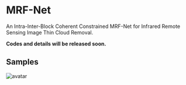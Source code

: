 # MRF-Net
An Intra-Inter-Block Coherent Constrained MRF-Net for Infrared Remote Sensing Image Thin Cloud Removal.

**Codes and details will be released soon.**

## Samples
![avatar](/images/samples.png)




<!-- ## Install

```
```

## Usage

```
``` -->
